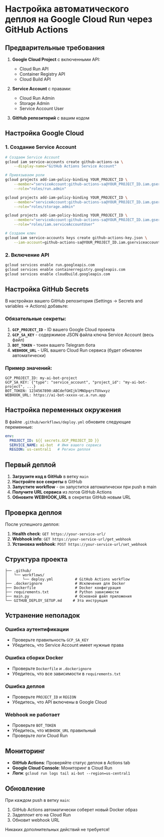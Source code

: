 # Настройка автоматического деплоя на Google Cloud Run через GitHub Actions

## Предварительные требования

1. **Google Cloud Project** с включенными API:
   - Cloud Run API
   - Container Registry API
   - Cloud Build API

2. **Service Account** с правами:
   - Cloud Run Admin
   - Storage Admin
   - Service Account User

3. **GitHub репозиторий** с вашим кодом

## Настройка Google Cloud

### 1. Создание Service Account

```bash
# Создаем Service Account
gcloud iam service-accounts create github-actions-sa \
    --display-name="GitHub Actions Service Account"

# Привязываем роли
gcloud projects add-iam-policy-binding YOUR_PROJECT_ID \
    --member="serviceAccount:github-actions-sa@YOUR_PROJECT_ID.iam.gserviceaccount.com" \
    --role="roles/run.admin"

gcloud projects add-iam-policy-binding YOUR_PROJECT_ID \
    --member="serviceAccount:github-actions-sa@YOUR_PROJECT_ID.iam.gserviceaccount.com" \
    --role="roles/storage.admin"

gcloud projects add-iam-policy-binding YOUR_PROJECT_ID \
    --member="serviceAccount:github-actions-sa@YOUR_PROJECT_ID.iam.gserviceaccount.com" \
    --role="roles/iam.serviceAccountUser"

# Создаем ключ
gcloud iam service-accounts keys create github-actions-key.json \
    --iam-account=github-actions-sa@YOUR_PROJECT_ID.iam.gserviceaccount.com
```

### 2. Включение API

```bash
gcloud services enable run.googleapis.com
gcloud services enable containerregistry.googleapis.com
gcloud services enable cloudbuild.googleapis.com
```

## Настройка GitHub Secrets

В настройках вашего GitHub репозитория (Settings → Secrets and variables → Actions) добавьте:

### Обязательные секреты:

1. **`GCP_PROJECT_ID`** - ID вашего Google Cloud проекта
2. **`GCP_SA_KEY`** - содержимое JSON файла ключа Service Account (весь файл)
3. **`BOT_TOKEN`** - токен вашего Telegram бота
4. **`WEBHOOK_URL`** - URL вашего Cloud Run сервиса (будет обновлен автоматически)

### Пример значений:

```
GCP_PROJECT_ID: my-ai-bot-project
GCP_SA_KEY: {"type": "service_account", "project_id": "my-ai-bot-project", ...}
BOT_TOKEN: 1234567890:ABCdefGHIjklMNOpqrsTUVwxyz
WEBHOOK_URL: https://ai-bot-xxxxx-uc.a.run.app
```

## Настройка переменных окружения

В файле `.github/workflows/deploy.yml` обновите следующие переменные:

```yaml
env:
  PROJECT_ID: ${{ secrets.GCP_PROJECT_ID }}
  SERVICE_NAME: ai-bot  # Имя вашего сервиса
  REGION: us-central1   # Регион деплоя
```

## Первый деплой

1. **Загрузите код в GitHub** в ветку `main`
2. **Настройте все секреты** в GitHub
3. **Запустите workflow** - он запустится автоматически при push в main
4. **Получите URL сервиса** из логов GitHub Actions
5. **Обновите WEBHOOK_URL** в секретах GitHub новым URL

## Проверка деплоя

После успешного деплоя:

1. **Health check**: `GET https://your-service-url/`
2. **Webhook info**: `GET https://your-service-url/get_webhook`
3. **Установка webhook**: `POST https://your-service-url/set_webhook`

## Структура проекта

```
├── .github/
│   └── workflows/
│       └── deploy.yml          # GitHub Actions workflow
├── .dockerignore               # Исключения для Docker
├── Dockerfile                  # Docker конфигурация
├── requirements.txt            # Python зависимости
├── main.py                     # Основной файл приложения
└── GITHUB_DEPLOY_SETUP.md     # Эта инструкция
```

## Устранение неполадок

### Ошибка аутентификации
- Проверьте правильность `GCP_SA_KEY`
- Убедитесь, что Service Account имеет нужные права

### Ошибка сборки Docker
- Проверьте `Dockerfile` и `.dockerignore`
- Убедитесь, что все зависимости в `requirements.txt`

### Ошибка деплоя
- Проверьте `PROJECT_ID` и `REGION`
- Убедитесь, что API включены в Google Cloud

### Webhook не работает
- Проверьте `BOT_TOKEN`
- Убедитесь, что `WEBHOOK_URL` правильный
- Проверьте логи Cloud Run

## Мониторинг

- **GitHub Actions**: Проверяйте статус деплоя в Actions tab
- **Google Cloud Console**: Мониторинг в Cloud Run
- **Логи**: `gcloud run logs tail ai-bot --region=us-central1`

## Обновление

При каждом push в ветку `main`:
1. GitHub Actions автоматически соберет новый Docker образ
2. Задеплоит его на Cloud Run
3. Обновит webhook URL

Никаких дополнительных действий не требуется!